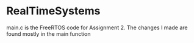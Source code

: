 # RealTimeSystems
main.c is the FreeRTOS code for Assignment 2. The changes I made are found mostly in the main function
